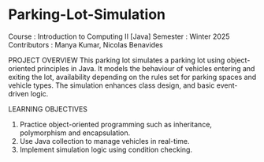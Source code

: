# Parking-Lot-Simulation

Course : Introduction to Computing II [Java]
Semester : Winter 2025
Contributors : Manya Kumar, Nicolas Benavides

PROJECT OVERVIEW
This parking lot simulates a parking lot using object-oriented principles in Java. It models the behaviour of vehicles entering and exiting the lot, availability depending on the rules set for parking spaces and vehicle types. The simulation enhances class design, and basic event-driven logic.

LEARNING OBJECTIVES
1. Practice object-oriented programming such as inheritance, polymorphism and encapsulation.
2. Use Java collection to manage vehicles in real-time.
3. Implement simulation logic using condition checking.
